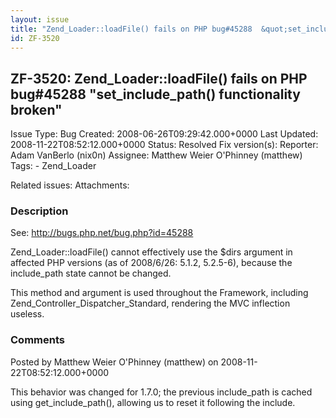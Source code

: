 ```yaml
---
layout: issue
title: "Zend_Loader::loadFile() fails on PHP bug#45288  &quot;set_include_path() functionality broken&quot;"
id: ZF-3520
---
```


ZF-3520: Zend\_Loader::loadFile() fails on PHP bug#45288 "set\_include\_path() functionality broken"
----------------------------------------------------------------------------------------------------

 Issue Type: Bug Created: 2008-06-26T09:29:42.000+0000 Last Updated: 2008-11-22T08:52:12.000+0000 Status: Resolved Fix version(s): 
 Reporter:  Adam VanBerlo (nix0n)  Assignee:  Matthew Weier O'Phinney (matthew)  Tags: - Zend\_Loader
 
 Related issues: 
 Attachments: 
### Description

See: <http://bugs.php.net/bug.php?id=45288>

Zend\_Loader::loadFile() cannot effectively use the $dirs argument in affected PHP versions (as of 2008/6/26: 5.1.2, 5.2.5-6), because the include\_path state cannot be changed.

This method and argument is used throughout the Framework, including Zend\_Controller\_Dispatcher\_Standard, rendering the MVC inflection useless.

 

 

### Comments

Posted by Matthew Weier O'Phinney (matthew) on 2008-11-22T08:52:12.000+0000

This behavior was changed for 1.7.0; the previous include\_path is cached using get\_include\_path(), allowing us to reset it following the include.

 

 